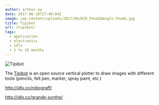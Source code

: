```yaml
---
author: arthur.sw
date: 2017-06-10T17:49:04Z
image: /wp-content/uploads/2017/06/DCD_P4vUIAAngI1-thumb.jpg
title: Tipibot
url: /tipibot/
tags:
  - application
  - electronics
  - idlv
  - 1 to 18 months
---
```


![Tipibot](/wp-content/uploads/2017/06/DCD_P4vUIAAngI1.jpg)

The [Tipibot](http://idlv.co/tipibot/) is an open source vertical plotter to draw images with different tools (pencils, felt pen, marker, spray paint, etc.)

http://idlv.co/robograff/

http://idlv.co/grande-synthe/